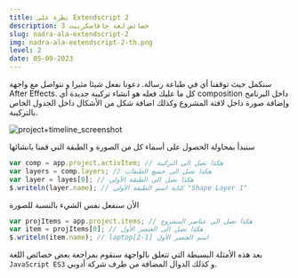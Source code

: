 ```yaml
---
title: نظرة على Extendscript 2
description: خصائص لغة جافاسكريبت 3
slug: nadra-ala-extendscript-2
img: nadra-ala-extendscript-2-th.png
level: 2
date: 05-09-2023
---
```

سنكمل حيث توقفنا أي في طباعة رسالة. دعونا نفعل شيئا مثيرا و نتواصل مع واجهة After Effects. كل ما عليك فعله هو انشاء تركيبة جديدة أي composition داخل البرنامج وإضافة صورة داخل لافتة المشروع وكذلك اضافة شكل من الأشكال داخل الجدول الخاص بالتركيبة.

![project+timeline_screenshot](project+timeline_screenshot.png)

سنبدأ بمحاولة الحصول على أسماء كل من الصورة و الطبقة التي قمنا بانشائها

```js
var comp = app.project.activItem; // هكذا نصل الى التركيبة
var layers = comp.layers; // هكذا نصل الى جميع الطبقات
var layer = layes[0]; // هكذا نصل الى الطبقة الأولى
$.writeln(layer.name); // كتابة اسم الطبقة الأولى "Shape Layer 1"
```

الأن سنفعل نفس الشيء بالنسبة للصورة
```js
var projItems = app.project.items; // هكذا نصل الى عناصر المشروع
var item = projItems[0]; // هكذا نصل الى العنصر الأول
$.writeln(item.name); // laptopاسم العنصر الأول [1-2]
```

بعد هذه الأمثلة البسيطة التي تتعلق بالواجهة سنقوم بمراجعة بعض خصائص اللغة  `JavaScript ES3` و كذلك الدوال المضافة من طرف شركة أدوبي.
#### 